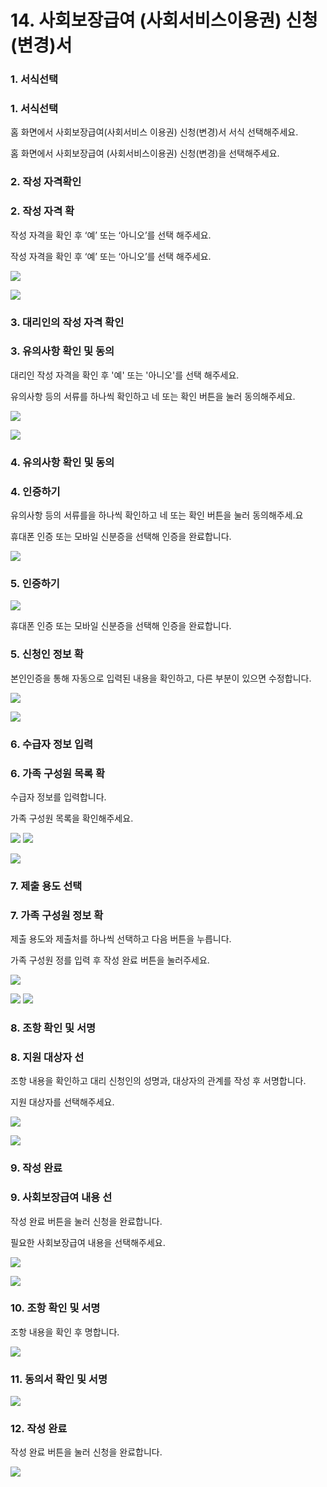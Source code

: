# 14. 사회보장급여 (사회서비스이용권) 신청(변경)서

### 1. 서식선택

### 1. 서식선택

홈 화면에서 사회보장급여(사회서비스 이용권) 신청(변경)서 서식 선택해주세요.

홈 화면에서 사회보장급여 (사회서비스이용권) 신청(변경)을 선택해주세요.

### 2. 작성 자격확인

### 2. 작성 자격 확

작성 자격을 확인 후 ‘예’ 또는 ‘아니오’를 선택 해주세요.

작성 자격을 확인 후 ‘예’ 또는 ‘아니오’를 선택 해주세요.

![](<../../.gitbook/assets/image (11).png>)

![](<../../.gitbook/assets/14. 사회서비스\_작성자격확인.png>)

### 3.  대리인의 작성 자격 확인

### 3. 유의사항 확인 및 동의

대리인 작성 자격을 확인 후 '예' 또는 '아니오'를 선택 해주세요.

유의사항 등의 서류를 하나씩 확인하고 네 또는 확인 버튼을 눌러 동의해주세요.

![](<../../.gitbook/assets/11. 한부모\_대리인 작성 자격 확인.png>)

![](<../../.gitbook/assets/image (1) (1) (1).png>)





### 4. 유의사항 확인 및 동의

### 4. 인증하기

유의사항 등의 서류를을 하나씩 확인하고 네 또는 확인 버튼을 눌러 동의해주세.요

휴대폰 인증 또는 모바일 신분증을 선택해 인증을 완료합니다.

![](<../../.gitbook/assets/11. 한부모\_유의사항.png>)



### 5. 인증하기

![](<../../.gitbook/assets/image (3).png>)

휴대폰 인증 또는 모바일 신분증을 선택해 인증을 완료합니다.

### 5. 신청인 정보 확 <a href="#4." id="4."></a>



본인인증을 통해 자동으로 입력된 내용을 확인하고, 다른 부분이 있으면 수정합니다.

![](<../../.gitbook/assets/image (3).png>)

![](<../../.gitbook/assets/14. 사회서비스\_가족상세정보\_1.png>)

### 6. 수급자 정보 입력 <a href="#4." id="4."></a>

### 6. 가족 구성원 목록 확

수급자 정보를 입력합니다.

가족 구성원 목록을 확인해주세요.

![](<../../.gitbook/assets/11. 한부모\_수급자 정보 입력.png>) ![](<../../.gitbook/assets/11. 한부모\_수급자 정보 입력2.png>)

![](<../../.gitbook/assets/14. 사회서비스\_가족구성원.png>)

### 7. 제출 용도 선택

### 7. 가족 구성원 정보 확

제출 용도와 제출처를 하나씩 선택하고 다음 버튼을 누릅니다.

가족 구성원 정를 입력 후 작성 완료 버튼을 눌러주세요.

![](<../../.gitbook/assets/image (7).png>)

![](<../../.gitbook/assets/14. 사회서비스\_가족상세정보\_1 (1).png>) ![](<../../.gitbook/assets/14. 사회서비스\_가족상세정보\_2.png>)

### 8. 조항 확인 및 서명

### 8. 지원 대상자 선

조항 내용을 확인하고 대리 신청인의 성명과, 대상자의 관계를 작성 후 서명합니다.

지원 대상자를 선택해주세요.

![](<../../.gitbook/assets/11. 한부모\_조항내용.png>)

![](<../../.gitbook/assets/14. 사회서비스\_지원대상자선택.png>)

### 9. 작성 완료

### 9. 사회보장급여 내용 선

작성 완료 버튼을 눌러 신청을 완료합니다.

필요한 사회보장급여 내용을 선택해주세요.

![](<../../.gitbook/assets/image (4).png>)

![](<../../.gitbook/assets/14. 사회서비스\_사회보장급여내용.png>)



### 10. 조항 확인 및 서명

조항 내용을 확인 후 명합니다.

![](<../../.gitbook/assets/14. 사회서비스\_조항내용.png>)

### 11. 동의서 확인 및 서명

![](<../../.gitbook/assets/14. 사회서비스\_동의서.png>)

### 12. 작성 완료

작성 완료 버튼을 눌러 신청을 완료합니다.

![](<../../.gitbook/assets/image (4).png>)
